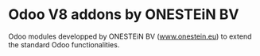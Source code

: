 Odoo V8 addons by ONESTEiN BV
=================================

Odoo modules developped by ONESTEiN BV (www.onestein.eu) to extend the standard Odoo functionalities.
